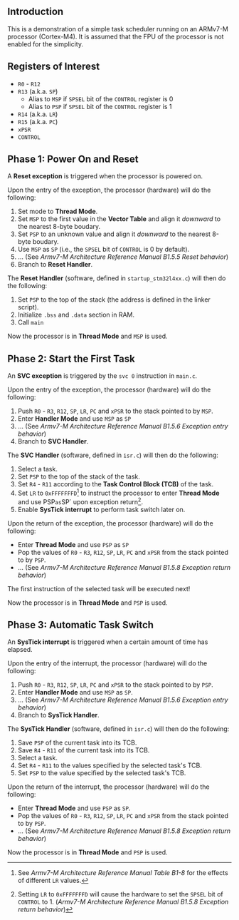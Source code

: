 ## Introduction
This is a demonstration of a simple task scheduler running on an ARMv7-M processor (Cortex-M4). It is assumed that the FPU of the processor is not enabled for the simplicity.

## Registers of Interest
- `R0` - `R12`
- `R13` (a.k.a. `SP`)
    - Alias to `MSP` if `SPSEL` bit of the `CONTROL` register is 0
    - Alias to `PSP` if `SPSEL` bit of the `CONTROL` register is 1
- `R14` (a.k.a. `LR`)
- `R15` (a.k.a. `PC`)
- `xPSR`
- `CONTROL`

## Phase 1: Power On and Reset
A **Reset exception** is triggered when the processor is powered on. 

Upon the entry of the exception, the processor (hardware) will do the following:
1. Set mode to **Thread Mode**.
2. Set `MSP` to the first value in the **Vector Table** and align it *downward* to the nearest 8-byte boudary.
3. Set `PSP` to an unknown value and align it *downward* to the nearest 8-byte boudary.
4. Use `MSP` as `SP` (i.e., the `SPSEL` bit of `CONTROL` is 0 by default).
5. ... (See *Armv7-M Architecture Reference Manual B1.5.5 Reset behavior*)
6. Branch to **Reset Handler**.

The **Reset Handler** (software, defined in `startup_stm32l4xx.c`) will then do the following:
1. Set `PSP` to the top of the stack (the address is defined in the linker script).
2. Initialize `.bss` and `.data` section in RAM.
3. Call `main`

Now the processor is in **Thread Mode** and `MSP` is used.


## Phase 2: Start the First Task
An **SVC exception** is triggered by the `svc 0` instruction in `main.c`.

Upon the entry of the exception, the processor (hardware) will do the following:
1. Push `R0` - `R3`, `R12`, `SP`, `LR`, `PC` and `xPSR` to the stack pointed to by `MSP`.
2. Enter **Handler Mode** and use `MSP` as `SP`
3. ... (See *Armv7-M Architecture Reference Manual B1.5.6 Exception entry behavior*)
4. Branch to **SVC Handler**.

The **SVC Handler** (software, defined in `isr.c`) will then do the following:
1. Select a task.
2. Set `PSP` to the top of the stack of the task.
3. Set `R4` - `R11` according to the **Task Control Block (TCB)** of the task.
4. Set `LR` to `0xFFFFFFFD`[^1] to instruct the processor to enter **Thread Mode** and use PSP` as `SP` upon exception return[^2].
5. Enable **SysTick interrupt** to perform task switch later on.
[^1]: See *Armv7-M Architecture Reference Manual Table B1-8* for the effects of different `LR` values.
[^2]: Setting `LR` to `0xFFFFFFFD` will cause the hardware to set the `SPSEL` bit of `CONTROL` to 1. (*Armv7-M Architecture Reference Manual B1.5.8 Exception return behavior*)

Upon the return of the exception, the processor (hardware) will do the following:
- Enter **Thread Mode** and use `PSP` as `SP`
- Pop the values of `R0` - `R3`, `R12`, `SP`, `LR`, `PC` and `xPSR` from the stack pointed to by `PSP`.
- ... (See *Armv7-M Architecture Reference Manual B1.5.8 Exception return behavior*)

The first instruction of the selected task will be executed next!

Now the processor is in **Thread Mode** and `PSP` is used.


## Phase 3: Automatic Task Switch
An **SysTick interrupt** is triggered when a certain amount of time has elapsed.

Upon the entry of the interrupt, the processor (hardware) will do the following:
1. Push `R0` - `R3`, `R12`, `SP`, `LR`, `PC` and `xPSR` to the stack pointed to by `PSP`.
2. Enter **Handler Mode** and use `MSP` as `SP`.
3. ... (See *Armv7-M Architecture Reference Manual B1.5.6 Exception entry behavior*)
4. Branch to **SysTick Handler**.

The **SysTick Handler** (software, defined in `isr.c`) will then do the following:
1. Save `PSP` of the current task into its TCB.
2. Save `R4` - `R11` of the current task into its TCB.
3. Select a task.
4. Set `R4` - `R11` to the values specified by the selected task's TCB.
5. Set `PSP` to the value specified by the selected task's TCB.

Upon the return of the interrupt, the processor (hardware) will do the following:
- Enter **Thread Mode** and use `PSP` as `SP`.
- Pop the values of `R0` - `R3`, `R12`, `SP`, `LR`, `PC` and `xPSR` from the stack pointed to by `PSP`.
- ... (See *Armv7-M Architecture Reference Manual B1.5.8 Exception return behavior*)

Now the processor is in **Thread Mode** and `PSP` is used.
